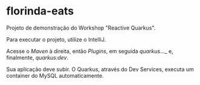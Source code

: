 # florinda-eats

Projeto de demonstração do Workshop "Reactive Quarkus".

Para executar o projeto, utilize o IntelliJ.

Acesse o _Maven_ à direita, então _Plugins_, em seguida _quarkus_..._ e, finalmente, _quarkus:dev_.

Sua aplicação deve subir. O Quarkus, através do Dev Services, executa um container do MySQL automaticamente.
